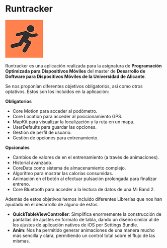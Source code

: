 # Runtracker 

![alt text](https://github.com/jgl58/podm-runtracker/blob/master/RunTracker/Assets.xcassets/AppIcon.appiconset/120.png)

Runtracker es una aplicación realizada para la asignatura de **Programación Optimizada para Dispositivos Móviles** del master de **Desarrollo de Doftware para Dispositivos Móviles de la Universidad de Alicante**.

Se nos proponían diferentes objetivos obligatorios, así como otros optativos. Estos son los incluidos en la aplicación:

**Obligatorios**
- Core Motion para acceder al podómetro.
- Core Location para acceder al posicionamiento GPS.
- MapKit para visualizar la localización y la ruta en un mapa.
- UserDefaults para guardar las opciones.
- Gestión de perfil de usuario.
- Gestión de opciones para entrenamiento.

**Opcionales**
- Cambios de valores de en el entrenamiento (a través de animaciones).
- Historial avanzado.
- CoreData como sistema de almacenamiento complejo.
- Algoritmo para mostrar las calorías consumidas.
- Animación en el botón al efectuar pulsación prolongada para finalizar entreno.
- Core Bluetooth para acceder a la lectura de datos de una Mi Band 2.

Además de estos objetivos hemos incluido diferentes Librerías que nos han ayudado en el desarrollo de alguno de estos.

- **QuickTableViewController**: Simplifica enormemente la construcción de pantallas de ajustes en formato de tabla, dando un diseño similar al de los ajustes de aplicación nativos de iOS por Settings Bundle.
- **Anim**: Nos ha permitido generar animaciones de una manera mucho más sencilla y clara, permitiendo un control total sobre el flujo de las mismas.


